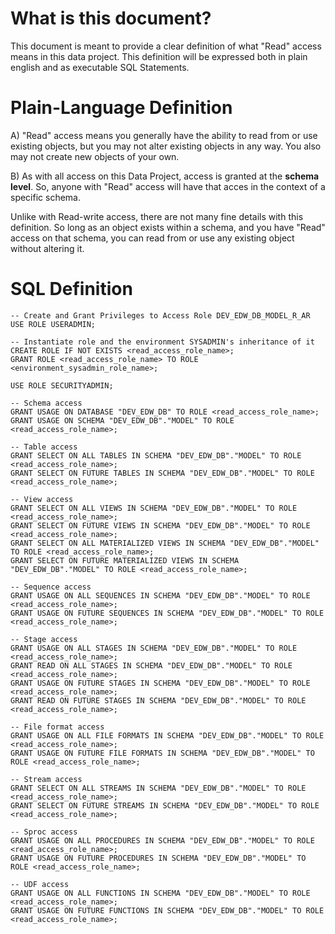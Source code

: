 # What is this document? 

This document is meant to provide a clear definition of what "Read" access means in this data project. This definition will be expressed both in plain english and as executable SQL Statements.

# Plain-Language Definition

A) "Read" access means you generally have the ability to read from or use existing objects, but you may not alter existing objects in any way. You also may not create new objects of your own.  

B) As with all access on this Data Project, access is granted at the **schema level**. So, anyone with "Read" access will have that acces in the context of a specific schema.

Unlike with Read-write access, there are not many fine details with this definition. So long as an object exists within a schema, and you have "Read" access on that schema, you can read from or use any existing object without altering it.

# SQL Definition

```
-- Create and Grant Privileges to Access Role DEV_EDW_DB_MODEL_R_AR
USE ROLE USERADMIN;

-- Instantiate role and the environment SYSADMIN's inheritance of it
CREATE ROLE IF NOT EXISTS <read_access_role_name>;
GRANT ROLE <read_access_role_name> TO ROLE <environment_sysadmin_role_name>;

USE ROLE SECURITYADMIN;

-- Schema access
GRANT USAGE ON DATABASE "DEV_EDW_DB" TO ROLE <read_access_role_name>;
GRANT USAGE ON SCHEMA "DEV_EDW_DB"."MODEL" TO ROLE <read_access_role_name>;

-- Table access
GRANT SELECT ON ALL TABLES IN SCHEMA "DEV_EDW_DB"."MODEL" TO ROLE <read_access_role_name>;
GRANT SELECT ON FUTURE TABLES IN SCHEMA "DEV_EDW_DB"."MODEL" TO ROLE <read_access_role_name>;

-- View access
GRANT SELECT ON ALL VIEWS IN SCHEMA "DEV_EDW_DB"."MODEL" TO ROLE <read_access_role_name>;
GRANT SELECT ON FUTURE VIEWS IN SCHEMA "DEV_EDW_DB"."MODEL" TO ROLE <read_access_role_name>;
GRANT SELECT ON ALL MATERIALIZED VIEWS IN SCHEMA "DEV_EDW_DB"."MODEL" TO ROLE <read_access_role_name>;
GRANT SELECT ON FUTURE MATERIALIZED VIEWS IN SCHEMA "DEV_EDW_DB"."MODEL" TO ROLE <read_access_role_name>;

-- Sequence access
GRANT USAGE ON ALL SEQUENCES IN SCHEMA "DEV_EDW_DB"."MODEL" TO ROLE <read_access_role_name>;
GRANT USAGE ON FUTURE SEQUENCES IN SCHEMA "DEV_EDW_DB"."MODEL" TO ROLE <read_access_role_name>;

-- Stage access
GRANT USAGE ON ALL STAGES IN SCHEMA "DEV_EDW_DB"."MODEL" TO ROLE <read_access_role_name>;
GRANT READ ON ALL STAGES IN SCHEMA "DEV_EDW_DB"."MODEL" TO ROLE <read_access_role_name>;
GRANT USAGE ON FUTURE STAGES IN SCHEMA "DEV_EDW_DB"."MODEL" TO ROLE <read_access_role_name>;
GRANT READ ON FUTURE STAGES IN SCHEMA "DEV_EDW_DB"."MODEL" TO ROLE <read_access_role_name>;

-- File format access
GRANT USAGE ON ALL FILE FORMATS IN SCHEMA "DEV_EDW_DB"."MODEL" TO ROLE <read_access_role_name>;
GRANT USAGE ON FUTURE FILE FORMATS IN SCHEMA "DEV_EDW_DB"."MODEL" TO ROLE <read_access_role_name>;

-- Stream access
GRANT SELECT ON ALL STREAMS IN SCHEMA "DEV_EDW_DB"."MODEL" TO ROLE <read_access_role_name>;
GRANT SELECT ON FUTURE STREAMS IN SCHEMA "DEV_EDW_DB"."MODEL" TO ROLE <read_access_role_name>;

-- Sproc access
GRANT USAGE ON ALL PROCEDURES IN SCHEMA "DEV_EDW_DB"."MODEL" TO ROLE <read_access_role_name>;
GRANT USAGE ON FUTURE PROCEDURES IN SCHEMA "DEV_EDW_DB"."MODEL" TO ROLE <read_access_role_name>;

-- UDF access
GRANT USAGE ON ALL FUNCTIONS IN SCHEMA "DEV_EDW_DB"."MODEL" TO ROLE <read_access_role_name>;
GRANT USAGE ON FUTURE FUNCTIONS IN SCHEMA "DEV_EDW_DB"."MODEL" TO ROLE <read_access_role_name>;
```
